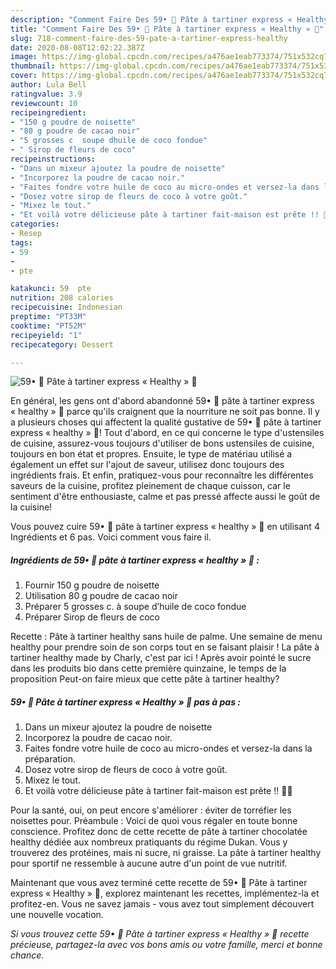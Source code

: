 ```yaml
---
description: "Comment Faire Des 59• 🍫 Pâte à tartiner express « Healthy » 🥥"
title: "Comment Faire Des 59• 🍫 Pâte à tartiner express « Healthy » 🥥"
slug: 718-comment-faire-des-59-pate-a-tartiner-express-healthy
date: 2020-08-08T12:02:22.387Z
image: https://img-global.cpcdn.com/recipes/a476ae1eab773374/751x532cq70/59•-🍫-pate-a-tartiner-express-healthy-🥥-photo-principale-de-la-recette.jpg
thumbnail: https://img-global.cpcdn.com/recipes/a476ae1eab773374/751x532cq70/59•-🍫-pate-a-tartiner-express-healthy-🥥-photo-principale-de-la-recette.jpg
cover: https://img-global.cpcdn.com/recipes/a476ae1eab773374/751x532cq70/59•-🍫-pate-a-tartiner-express-healthy-🥥-photo-principale-de-la-recette.jpg
author: Lula Bell
ratingvalue: 3.9
reviewcount: 10
recipeingredient:
- "150 g poudre de noisette"
- "80 g poudre de cacao noir"
- "5 grosses c  soupe dhuile de coco fondue"
- " Sirop de fleurs de coco"
recipeinstructions:
- "Dans un mixeur ajoutez la poudre de noisette"
- "Incorporez la poudre de cacao noir."
- "Faites fondre votre huile de coco au micro-ondes et versez-la dans la préparation."
- "Dosez votre sirop de fleurs de coco à votre goût."
- "Mixez le tout."
- "Et voilà votre délicieuse pâte à tartiner fait-maison est prête !! 🍫🥞"
categories:
- Resep
tags:
- 59
- 
- pte

katakunci: 59  pte 
nutrition: 208 calories
recipecuisine: Indonesian
preptime: "PT33M"
cooktime: "PT52M"
recipeyield: "1"
recipecategory: Dessert

---
```



![59• 🍫 Pâte à tartiner express « Healthy » 🥥](https://img-global.cpcdn.com/recipes/a476ae1eab773374/751x532cq70/59•-🍫-pate-a-tartiner-express-healthy-🥥-photo-principale-de-la-recette.jpg)

En général, les gens ont d'abord abandonné 59• 🍫 pâte à tartiner express « healthy » 🥥 parce qu'ils craignent que la nourriture ne soit pas bonne. Il y a plusieurs choses qui affectent la qualité gustative de 59• 🍫 pâte à tartiner express « healthy » 🥥! Tout d'abord, en ce qui concerne le type d'ustensiles de cuisine, assurez-vous toujours d'utiliser de bons ustensiles de cuisine, toujours en bon état et propres. Ensuite, le type de matériau utilisé a également un effet sur l'ajout de saveur, utilisez donc toujours des ingrédients frais. Et enfin, pratiquez-vous pour reconnaître les différentes saveurs de la cuisine, profitez pleinement de chaque cuisson, car le sentiment d'être enthousiaste, calme et pas pressé affecte aussi le goût de la cuisine!

<!--inarticleads1-->

Vous pouvez cuire 59• 🍫 pâte à tartiner express « healthy » 🥥 en utilisant 4 Ingrédients et 6 pas. Voici comment vous faire il.

##### Ingrédients de 59• 🍫 pâte à tartiner express « healthy » 🥥 :

1. Fournir 150 g poudre de noisette
1. Utilisation 80 g poudre de cacao noir
1. Préparer 5 grosses c. à soupe d’huile de coco fondue
1. Préparer  Sirop de fleurs de coco


Recette : Pâte à tartiner healthy sans huile de palme. Une semaine de menu healthy pour prendre soin de son corps tout en se faisant plaisir ! La pâte à tartiner healthy made by Charly, c&#39;est par ici ! Après avoir pointé le sucre dans les produits bio dans cette première quinzaine, le temps de la proposition Peut-on faire mieux que cette pâte à tartiner healthy? 

<!--inarticleads2-->

##### 59• 🍫 Pâte à tartiner express « Healthy » 🥥 pas à pas :

1. Dans un mixeur ajoutez la poudre de noisette
1. Incorporez la poudre de cacao noir.
1. Faites fondre votre huile de coco au micro-ondes et versez-la dans la préparation.
1. Dosez votre sirop de fleurs de coco à votre goût.
1. Mixez le tout.
1. Et voilà votre délicieuse pâte à tartiner fait-maison est prête !! 🍫🥞


Pour la santé, oui, on peut encore s&#39;améliorer : éviter de torréfier les noisettes pour. Préambule : Voici de quoi vous régaler en toute bonne conscience. Profitez donc de cette recette de pâte à tartiner chocolatée healthy dédiée aux nombreux pratiquants du régime Dukan. Vous y trouverez des protéines, mais ni sucre, ni graisse. La pâte à tartiner healthy pour sportif ne ressemble à aucune autre d&#39;un point de vue nutritif. 

<!--inarticleads1-->

<p>
Maintenant que vous avez terminé cette recette de 59• 🍫 Pâte à tartiner express « Healthy » 🥥, explorez maintenant les recettes, implémentez-la et profitez-en. Vous ne savez jamais - vous avez tout simplement découvert une nouvelle vocation.
</p>

<p>
<i>Si vous trouvez cette 59• 🍫 Pâte à tartiner express « Healthy » 🥥 recette précieuse, partagez-la avec vos bons amis ou votre famille, merci et bonne chance.</i>
</p>
